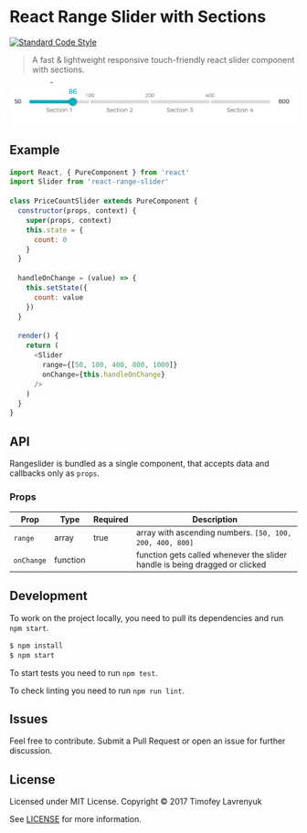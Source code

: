 # React Range Slider with Sections
[![Standard Code Style][std_img]][std_site]
> A fast & lightweight responsive touch-friendly react slider component with sections.

<img src="./demo/slider.png" alt="Slider" />

## Example

```js
import React, { PureComponent } from 'react'
import Slider from 'react-range-slider'

class PriceCountSlider extends PureComponent {
  constructor(props, context) {
    super(props, context)
    this.state = {
      count: 0
    }
  }

  handleOnChange = (value) => {
    this.setState({
      count: value
    })
  }

  render() {
    return (
      <Slider
        range={[50, 100, 400, 800, 1000]}
        onChange={this.handleOnChange}
      />
    )
  }
}
```

## API
Rangeslider is bundled as a single component, that accepts data and callbacks only as `props`.


### Props
Prop   	 			 |  Type      |  Required  |  Description
---------   	     |  -------   |  -------   |  -----------
`range`              |  array     |  true      |  array with ascending numbers. `[50, 100, 200, 400, 800]`
`onChange`  	     |  function  |            |  function gets called whenever the slider handle is being dragged or clicked

## Development
To work on the project locally, you need to pull its dependencies and run `npm start`.

```bash
$ npm install
$ npm start
```

To start tests you need to run `npm test`.

To check linting you need to run `npm run lint`.

## Issues
Feel free to contribute. Submit a Pull Request or open an issue for further discussion.

## License
Licensed under MIT License. Copyright © 2017 Timofey Lavrenyuk

See [LICENSE](./LICENSE) for more information.

[std_img]: https://img.shields.io/badge/code%20style-standard-brightgreen.svg
[std_site]: http://standardjs.com